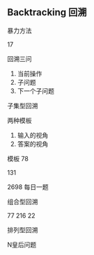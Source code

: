 ## Backtracking 回溯

暴力方法

17

回溯三问

1. 当前操作
2. 子问题
3. 下一个子问题



子集型回溯

两种模板

1. 输入的视角
2. 答案的视角

模板 78

131

2698 每日一题


组合型回溯

77
216
22

排列型回溯

N皇后问题